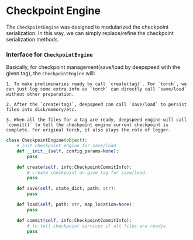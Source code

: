 # Checkpoint Engine


The `CheckpointEngine` was designed to modularized the checkpoint serialization. In this way, we can simply replace/refine the checkpoint serialization methods.

### Interface for `CheckpointEngine`

Basically, for checkpoint management(save/load by deepspeed with the given tag), the `CheckpointEngine` will:

	1. To make preliminaries ready by call `create(tag)`. For `torch`, we can just log some extra info as `torch` can directly call `save/load` without other preparation.

	2. After the `create(tag)`, deepspeed can call `save/load` to persist files into disk/memory/etc.

	3. When all the files for a tag are ready, deepspeed engine will call `commit()` to tell the checkpoint engine current checkpoint is complete. For original torch, it also plays the role of logger.


```python
class CheckpointEngine(object):
    # init checkpoint engine for save/load
    def __init__(self, config_params=None):
        pass

    def create(self, info:CheckpointCommitInfo):
        # create checkpoint on give tag for save/load.
        pass

    def save(self, state_dict, path: str):
        pass

    def load(self, path: str, map_location=None):
        pass

    def commit(self, info:CheckpointCommitInfo):
        # to tell checkpoint services if all files are readys.
        pass

```
